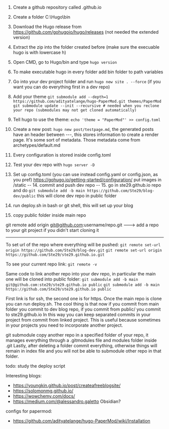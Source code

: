 1. Create a github repository called <github-username>.github.io
2. Create a folder C:\Hugo\bin
3. Download the Hugo release from https://github.com/gohugoio/hugo/releases (not needed the extended version)
4. Extract the zip into the folder created before (make sure the execuable hugo is with lowercase h)
5. Open CMD, go to Hugo/bin and type `hugo version`
6. To make executable hugo in every folder add bin folder to path variables
7. Go into your dev project folder and run `hugo new site . --force` (if you want you can do everything first in a
dev repo)
8. Add your theme `git submodule add --depth=1 https://github.com/adityatelange/hugo-PaperMod.git themes/PaperMod`
 `git submodule update --init --recursive # needed when you reclone your repo (submodules may not get cloned automatically)`
9. Tell hugo to use the theme: `echo 'theme = "PaperMod"' >> config.toml`
10. Create a new post: `hugo new post/testpage.md`, the generated posts have an header between ---, this stores information to create a render
page. It's some sort of metadata. Those metadata come from archetypes/default.md
11. Every configuration is stored inside config.toml
12. Test your dev repo with `hugo server -D`
13. Set up config.toml (you can use instead config.yaml or config.json, as you pref) https://gohugo.io/getting-started/configuration/
put images in /static
-- 14. commit and push dev repo
-- 15. go in ste29.github.io repo and do `git submodule add -b main https://github.com/Ste29/blog-dev/public` this will clone dev repo in
public folder

14. run deploy.sh in bash or git shell, this will set up your blog
15. copy public folder inside main repo

git remote add origin git@github.com:username/repo.git ---> add a repo to your git project if you didn't start cloning it



-----------------------------------------------

To set url of the repo where everything will be pushed:
`git remote set-url origin https://github.com/Ste29/blog-dev.git`
`git remote set-url origin https://github.com/Ste29/ste29.github.io.git`

To see your current repo link:
`git remote -v`

Same code to link another repo into your dev repo, in particular the main one will be cloned into public folder:
`git submodule add -b main git@github.com:ste29/ste29.github.io public`
`git submodule add -b main https://github.com/Ste29/ste29.github.io public`

First link is for ssh, the second one is for https.
Once the main repo is clone you can run deploy.sh.
The cool thing is that now if you commit from main folder you commit to dev blog repo, if you commit from public/ you commit
to ste29.github.io
In this way you can keep separated commits in your project from commit from linked project. This is useful because sometimes
in your projects you need to incorporate another project.


git submodule copy another repo in a specified folder of your repo, it manages everything through a .gitmodules file and 
modules folder inside .git
Lastly, after deleting a folder commit everything, otherwise things will remain in index file and you will not be able to 
submodule other repo in that folder.

todo: study the deploy script



Interesting blogs: 
- https://youngkin.github.io/post/createafreeblogsite/
- https://solomonmg.github.io/
- https://wowchemy.com/docs/
- https://medium.com/@alessandro.galetto  Obsidian?

configs for papermod:
- https://github.com/adityatelange/hugo-PaperMod/wiki/Installation